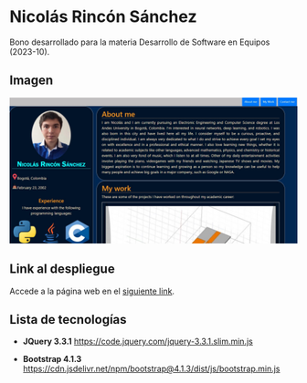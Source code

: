 # Nicolás Rincón Sánchez

Bono desarrollado para la materia Desarrollo de Software en Equipos (2023-10).

## Imagen

![](https://github.com/n-rincon4/MyPersonalWebpage/blob/main/images/ReadmePage.jpg)

## Link al despliegue

Accede a la página web en el [siguiente link](https://nrincon2302.github.io/MyPersonalWebpage/).


## Lista de tecnologías

- **JQuery 3.3.1**
https://code.jquery.com/jquery-3.3.1.slim.min.js

- **Bootstrap 4.1.3**
https://cdn.jsdelivr.net/npm/bootstrap@4.1.3/dist/js/bootstrap.min.js


